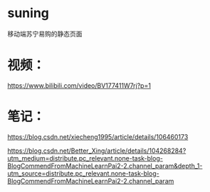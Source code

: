 # suning
移动端苏宁易购的静态页面

# 视频：
https://www.bilibili.com/video/BV177411W7rj?p=1

# 笔记：
https://blog.csdn.net/xiecheng1995/article/details/106460173

https://blog.csdn.net/Better_Xing/article/details/104268284?utm_medium=distribute.pc_relevant.none-task-blog-BlogCommendFromMachineLearnPai2-2.channel_param&depth_1-utm_source=distribute.pc_relevant.none-task-blog-BlogCommendFromMachineLearnPai2-2.channel_param
